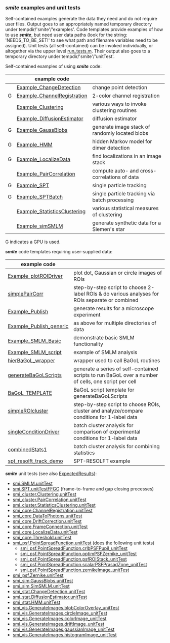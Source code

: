 ### ***smite*** examples and unit tests

Self-contained examples generate the data they need and do not require user
files.  Output goes to an appropriately named temporary directory under
tempdir/'smite'/'examples'.
Code templates provide examples of how to use ***smite***, but need user data
paths (look for the string: 'NEEDS_TO_BE_SET!' to see what path and filename
variables need to be assigned).
Unit tests (all self-contained) can be invoked individually, or altogether via
the upper level [run_tests.m](../run_tests.m).  Their output also goes to a
temporary directory under tempdir/'smite'/'unitTest'.

Self-contained examples of using ***smite*** code:

|| example code ||
---|---|---
&nbsp;| [Example_ChangeDetection](Example_ChangeDetection.m)                    | change point detection
G     | [Example_ChannelRegistration](Example_ChannelRegistration.m)              | 2-color channel registration
&nbsp;| [Example_Clustering](Example_Clustering.m)                              | various ways to invoke clustering routines
&nbsp;| [Example_DiffusionEstimator](Example_DiffusionEstimator.m)              | diffusion estimator
G     | [Example_GaussBlobs](Example_GaussBlobs.m)                              | generate image stack of randomly located blobs
G     | [Example_HMM](Example_HMM.m)                                            | hidden Markov model for dimer detection
G     | [Example_LocalizeData](Example_LocalizeData.m)                          | find localizations in an image stack
&nbsp;  | [Example_PairCorrelation](Example_PairCorrelation.m)                  | compute auto- and cross-correlations of data
G     | [Example_SPT](Example_SPT.m)                                            | single particle tracking
G     | [Example_SPTBatch](Example_SPTBatch.m)                                  | single particle tracking via batch processing
&nbsp;| [Example_StatisticsClustering](Example_StatisticsClustering.m)          | various statistical measures of clustering
&nbsp;| [Example_simSMLM](Example_simSMLM.m)                                    | generate synthetic data for a Siemen's star

G indicates a GPU is used.

***smite*** code templates requiring user-supplied data:

| example code ||
---|---
[Example_plotROIDriver](Example_plotROIDriver.m)                                | plot dot, Gaussian or circle images of ROIs
[simplePairCorr](simplePairCorr.m)                                              | step-by-step script to choose 2-label ROIs & do various analyses for ROIs separate or combined
[Example_Publish](Example_Publish.m)                                            | generate results for a microscope experiment
[Example_Publish_generic](Example_Publish_generic.m)                            | as above for multiple directories of data
[Example_SMLM_Basic](Example_SMLM_Basic.m)                                      | demonstrate basic SMLM functionality
[Example_SMLM_script](Example_SMLM_script.m)                                    | example of SMLM analysis
[hierBaGoL_wrapper](hierBaGoL_wrapper.m)                                        | wrapper used to call BaGoL routines
[generateBaGoLScripts](generateBaGoLScripts.m)                                  | generate a series of self-contained scripts to run BaGoL over a number of cells, one script per cell
[BaGoL_TEMPLATE](BaGoL_TEMPLATE.m)                                              | BaGoL script template for generateBaGoLScripts
[simpleROIcluster](simpleROIcluster.m)                                          | step-by-step script to choose ROIs, cluster and analyze/compare conditions for 1-label data
[singleConditionDriver](singleConditionDriver.m)                                | batch cluster analysis for comparison of experimental conditions for 1-label data
[combinedStats1](combinedStats1.m)                                              | batch cluster analysis for combining statistics
[spt_resolft_track_demo](spt_resolft_track_demo.m)                              | SPT-RESOLFT example

***smite*** unit tests
(see also [ExpectedResults](../ExpectedResults/README.md)):
- [smi.SMLM.unitTest](../+smi/@SMLM/unitTest.m)
- [smi.SPT.unitTestFFGC](../+smi/@SPT/unitTestFFGC.m) (frame-to-frame and gap closing processes)
- [smi_cluster.Clustering.unitTest](../+smi_cluster/@Clustering/unitTest.m)
- [smi_cluster.PairCorrelation.unitTest](../+smi_cluster/@PairCorrelation/unitTest.m)
- [smi_cluster.StatisticsClustering.unitTest](../+smi_cluster/@StatisticsClustering/unitTest.m)
- [smi_core.ChannelRegistration.unitTest](../+smi_core/@ChannelRegistration/unitTest.m)
- [smi_core.DataToPhotons.unitTest](../+smi_core/@DataToPhotons/unitTest.m)
- [smi_core.DriftCorrection.unitTest](../+smi_core/@DriftCorrection/unitTest.m)
- [smi_core.FrameConnection.unitTest](../+smi_core/@FrameConnection/unitTest.m)
- [smi_core.LocalizeData.unitTest](../+smi_core/@LocalizeData/unitTest.m)
- [smi_core.Threshold.unitTest](../+smi_core/@Threshold/unitTest.m)
- [smi_psf.PointSpreadFunction.unitTest](../+smi_psf/@PointSpreadFunction/unitTest) (does the following unit tests)
  - [smi_psf.PointSpreadFunction.crlbPSFPupil_unitTest](../+smi_psf/@PointSpreadFunction/crlbPSFPupil_unitTest.m)
  - [smi_psf.PointSpreadFunction.optimPSFZernike_unitTest](../+smi_psf/@PointSpreadFunction/optimPSFZernike_unitTest.m)
  - [smi_psf.PointSpreadFunction.psfROIStack_unitTest](../+smi_psf/@PointSpreadFunction/psfROIStack_unitTest.m)
  - [smi_psf.PointSpreadFunction.scalarPSFPrasadZone_unitTest](../+smi_psf/@PointSpreadFunction/scalarPSFPrasadZone_unitTest.m)
  - [smi_psf.PointSpreadFunction.zernikeImage_unitTest](../+smi_psf/@PointSpreadFunction/zernikeImage_unitTest.m)
- [smi_psf.Zernike.unitTest](../+smi_psf/@Zernike/unitTest.m)
- [smi_sim.GaussBlobs.unitTest](../+smi_sim/@GaussBlobs.m)
- [smi_sim.SimSMLM.unitTest](../+smi_sim/@SimSMLM/unitTest.m)
- [smi_stat.ChangeDetection.unitTest](../+smi_stat/@ChangeDetection/unitTest.m)
- [smi_stat.DiffusionEstimator.unitTest](../+smi_stat/@DiffusionEstimator/unitTest.m)
- [smi_stat.HMM.unitTest](../+smi_stat/@HMM/unitTest.m)
- [smi_vis.GenerateImages.blobColorOverlay_unitTest](../+smi_vis/@GenerateImages/blobColorOverlay_unitTest.m)
- [smi_vis.GenerateImages.circleImage_unitTest](../+smi_vis/@GenerateImages/circleImage_unitTest.m)
- [smi_vis.GenerateImages.colorImage_unitTest](../+smi_vis/@GenerateImages/colorImage_unitTest.m)
- [smi_vis.GenerateImages.driftImage_unitTest](../+smi_vis/@GenerateImages/driftImage_unitTest.m)
- [smi_vis.GenerateImages.gaussianImage_unitTest](../+smi_vis/@GenerateImages/gaussianImage_unitTest.m)
- [smi_vis.GenerateImages.histogramImage_unitTest](smi_vis/@GenerateImages/histogramImage_unitTest.m)

